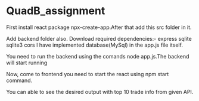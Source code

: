 # QuadB_assignment

First install react package npx-create-app.After that add this src folder in it. 

Add backend folder also. 
Download required dependencies:-
         express
         sqlite
         sqlite3
         cors
I have implemented database(MySql) in the app.js file itself. 

You need to run the backend using the comands node app.js.The backend will start running

Now, come to frontend you need to start the react using npm start command. 

You can able to see the desired output with top 10 trade info from given API. 
